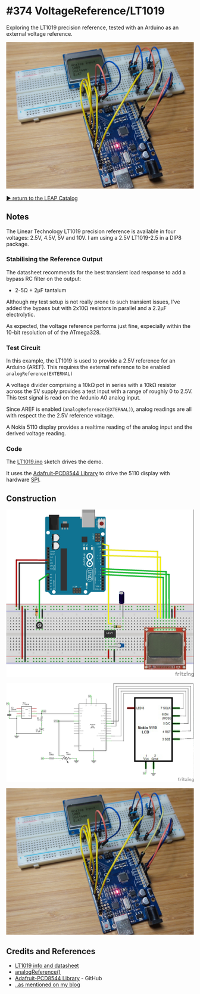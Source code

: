 # #374 VoltageReference/LT1019

Exploring the LT1019 precision reference, tested with an Arduino as an external voltage reference.

![Build](./assets/LT1019_build.jpg?raw=true)

[:arrow_forward: return to the LEAP Catalog](https://leap.tardate.com)

## Notes

The Linear Technology LT1019 precision reference is available in four voltages: 2.5V, 4.5V, 5V and 10V.
I am using a 2.5V LT1019-2.5 in a DIP8 package.

### Stabilising the Reference Output

The datasheet recommends for the best transient load response to add a bypass RC filter on the output:

* 2-5Ω + 2µF tantalum

Although my test setup is not really prone to such transient issues, I've added the bypass but with 2x10Ω resistors in parallel and a 2.2µF electrolytic.

As expected, the voltage reference performs just fine, expecially within the 10-bit resolution of of the ATmega328.

### Test Circuit

In this example, the LT1019 is used to provide a 2.5V reference for an Arduino (AREF).
This requires the external reference to be enabled `analogReference(EXTERNAL)`

A voltage divider comprising a 10kΩ pot in series with a 10kΩ resistor across the 5V supply provides a test input with a range of roughly 0 to 2.5V.
This test signal is read on the Ardunio A0 analog input.

Since AREF is enabled (`analogReference(EXTERNAL)`), analog readings are all with respect the the 2.5V reference voltage.

A Nokia 5110 display provides a realtime reading of the analog input and the derived voltage reading.

### Code

The [LT1019.ino](./LT1019.ino) sketch drives the demo.

It uses the [Adafruit-PCD8544 Library](https://github.com/adafruit/Adafruit-PCD8544-Nokia-5110-LCD-library)
to drive the 5110 display with hardware [SPI](https://www.arduino.cc/en/Reference/SPI).

## Construction

![Breadboard](./assets/LT1019_bb.jpg?raw=true)

![Schematic](./assets/LT1019_schematic.jpg?raw=true)

![Build](./assets/LT1019_build.jpg?raw=true)

## Credits and References
* [LT1019 info and datasheet](http://www.linear.com/product/LT1019)
* [analogReference()](https://www.arduino.cc/reference/en/language/functions/analog-io/analogreference/)
* [Adafruit-PCD8544 Library](https://github.com/adafruit/Adafruit-PCD8544-Nokia-5110-LCD-library) - GitHub
* [..as mentioned on my blog](https://blog.tardate.com/2018/01/leap374-lt1019-voltage-reference.html)
